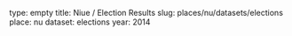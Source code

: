 type: empty
title: Niue / Election Results
slug: places/nu/datasets/elections
place: nu
dataset: elections
year: 2014
